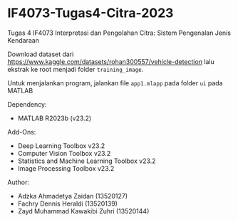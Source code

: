 # IF4073-Tugas4-Citra-2023

Tugas 4 IF4073 Interpretasi dan Pengolahan Citra: Sistem Pengenalan Jenis Kendaraan

Download dataset dari https://www.kaggle.com/datasets/rohan300557/vehicle-detection lalu ekstrak ke root menjadi folder `training_image`.

Untuk menjalankan program, jalankan file `app1.mlapp` pada folder `ui` pada MATLAB

Dependency:

-   MATLAB R2023b (v23.2)

Add-Ons:

-   Deep Learning Toolbox v23.2
-   Computer Vision Toolbox v23.2
-   Statistics and Machine Learning Toolbox v23.2
-   Image Processing Toolbox v23.2

Author:

-   Adzka Ahmadetya Zaidan (13520127)
-   Fachry Dennis Heraldi (13520139)
-   Zayd Muhammad Kawakibi Zuhri (13520144)
